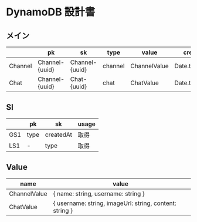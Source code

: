 # DynamoDB 設計書

## メイン

|         | pk             | sk             | type    | value        | createdAt        |
| ------- | -------------- | -------------- | ------- | ------------ | ---------------- |
| Channel | Channel-{uuid} | Channel-{uuid} | channel | ChannelValue | Date.toISOString |
| Chat    | Channel-{uuid} | Chat-{uuid}    | chat    | ChatValue    | Date.toISOString |

## SI

|     | pk   | sk        | usage |
| --- | ---- | --------- | ----- |
| GS1 | type | createdAt | 取得  |
| LS1 | -    | type      | 取得  |

## Value

| name         | value                                                   |
| ------------ | ------------------------------------------------------- |
| ChannelValue | { name: string, username: string }                      |
| ChatValue    | { username: string, imageUrl: string, content: string } |
